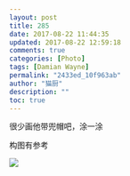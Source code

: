 ```yaml
---
layout: post
title: 285
date: 2017-08-22 11:44:35
updated: 2017-08-22 12:59:18
comments: true
categories: [Photo]
tags: [Damian Wayne]
permalink: "2433ed_10f963ab"
author: "猫厨"
description: ""
toc: true
---
```


<p>很少画他带兜帽吧，涂一涂</p> 
<p>构图有参考</p>

![](/img/img_cVZNdzJtQk9JV2NOMVRyT1hHWnRiNEZVcjB0aHhFOXduMzI2M0E5ZzVmVFVzSnpib1VURlN3PT0.jpg)